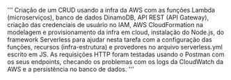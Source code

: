 '''
Criação de um CRUD usando a infra da AWS com as funções Lambda (microserviços), banco de dados DinamoDB, API REST (API Gateway), criação das credenciais de usuário no IAM, AWS CloudFormation na modelagem e provisionamento da infra em cloud, instalação do Node.js, do framework Serverless para ajudar nesta tarefa com a configuração das funções, recursos (infra-estrutura) e provedores no arquivo serverless.yml escrito em JS.
As requisições HTTP foram testadas usando o Postman com os seus endpoints, checando os problemas com os logs da CloudWatch da AWS e a persistência no banco de dados.
'''